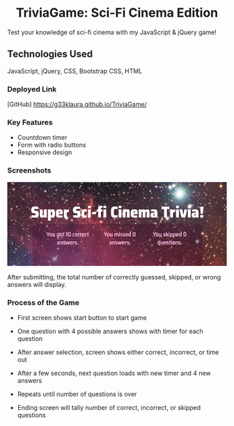 <h1 align="center">TriviaGame: Sci-Fi Cinema Edition</h1>

Test your knowledge of sci-fi cinema with my JavaScript &amp; jQuery game!


## Technologies Used
JavaScript, jQuery, CSS, Bootstrap CSS, HTML


### Deployed Link
[GitHub] https://g33klaura.github.io/TriviaGame/


### Key Features
* Countdown timer
* Form with radio buttons
* Responsive design


### Screenshots
![Game Over Screen](assets/images/trivia_screen.png)

After submitting, the total number of correctly guessed, skipped, or wrong answers will display.


### Process of the Game

* First screen shows start button to start game

* One question with 4 possible answers shows with timer for each question

* After answer selection, screen shows either correct, incorrect, or time out

* After a few seconds, next question loads with new timer and 4 new answers

* Repeats until number of questions is over

* Ending screen will tally number of correct, incorrect, or skipped questions
